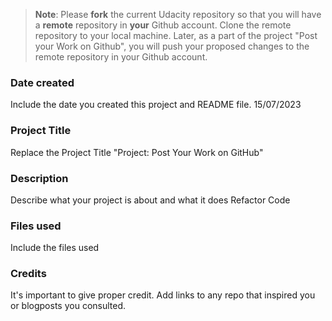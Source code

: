 >**Note**: Please **fork** the current Udacity repository so that you will have a **remote** repository in **your** Github account. Clone the remote repository to your local machine. Later, as a part of the project "Post your Work on Github", you will push your proposed changes to the remote repository in your Github account.

### Date created
Include the date you created this project and README file.
15/07/2023

### Project Title
Replace the Project Title
"Project: Post Your Work on GitHub"

### Description
Describe what your project is about and what it does
Refactor Code

### Files used
Include the files used

### Credits
It's important to give proper credit. Add links to any repo that inspired you or blogposts you consulted.

